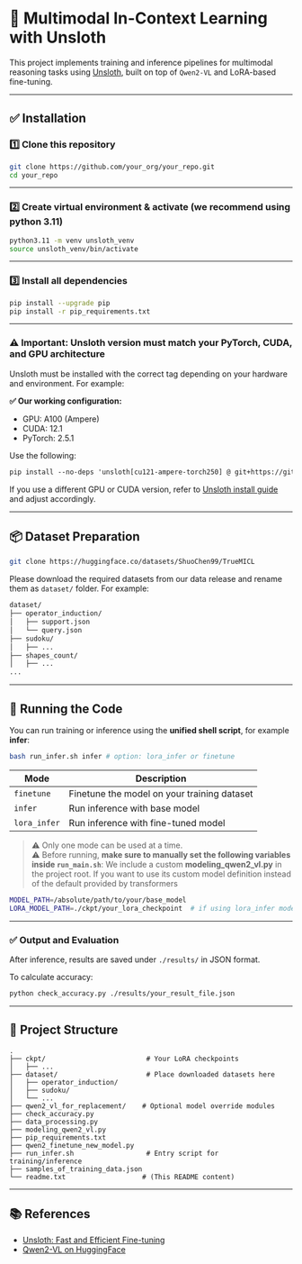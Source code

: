 # 🔬 Multimodal In-Context Learning with Unsloth

This project implements training and inference pipelines for multimodal reasoning tasks using [Unsloth](https://github.com/unslothai/unsloth), built on top of `Qwen2-VL` and LoRA-based fine-tuning.

---

## ✅ Installation

### 1️⃣ Clone this repository

```bash
git clone https://github.com/your_org/your_repo.git
cd your_repo
```
---

### 2️⃣ Create virtual environment & activate (we recommend using python 3.11)

```bash
python3.11 -m venv unsloth_venv
source unsloth_venv/bin/activate
```
---

### 3️⃣ Install all dependencies

```bash
pip install --upgrade pip
pip install -r pip_requirements.txt
```
---

### ⚠️ Important: Unsloth version must match your PyTorch, CUDA, and GPU architecture

Unsloth must be installed with the correct tag depending on your hardware and environment. For example:

**✅ Our working configuration:**
- GPU: A100 (Ampere)
- CUDA: 12.1
- PyTorch: 2.5.1

Use the following:

```txt
pip install --no-deps 'unsloth[cu121-ampere-torch250] @ git+https://github.com/unslothai/unsloth.git'
```

If you use a different GPU or CUDA version, refer to [Unsloth install guide](https://github.com/unslothai/unsloth) and adjust accordingly.

---

## 📦 Dataset Preparation

```bash
git clone https://huggingface.co/datasets/ShuoChen99/TrueMICL
```

Please download the required datasets from our data release and rename them as `dataset/` folder. For example:

```bash
dataset/
├── operator_induction/
│   ├── support.json
│   └── query.json
├── sudoku/
│   ├── ...
├── shapes_count/
│   ├── ...
...
```
---

## 🧪 Running the Code

You can run training or inference using the **unified shell script**, for example **infer**:

```bash
bash run_infer.sh infer # option: lora_infer or finetune
```

| Mode         | Description                                 |
|--------------|---------------------------------------------|
| `finetune`   | Finetune the model on your training dataset |
| `infer`      | Run inference with base model               |
| `lora_infer` | Run inference with fine-tuned model    |

> ⚠️ Only one mode can be used at a time.  
> ⚠️ Before running, **make sure to manually set the following variables inside `run_main.sh`**:
> We include a custom **modeling_qwen2_vl.py** in the project root. If you want to use its custom model definition instead of the default provided by transformers

```bash
MODEL_PATH=/absolute/path/to/your/base_model
LORA_MODEL_PATH=./ckpt/your_lora_checkpoint  # if using lora_infer mode
```

---

### ✅ Output and Evaluation

After inference, results are saved under `./results/` in JSON format.

To calculate accuracy:

```bash
python check_accuracy.py ./results/your_result_file.json
```

---

## 📁 Project Structure

```
.
├── ckpt/                         # Your LoRA checkpoints
│   ├── ...
├── dataset/                      # Place downloaded datasets here
│   ├── operator_induction/
│   ├── sudoku/
│   └── ...
├── qwen2_vl_for_replacement/    # Optional model override modules
├── check_accuracy.py
├── data_processing.py
├── modeling_qwen2_vl.py
├── pip_requirements.txt
├── qwen2_finetune_new_model.py
├── run_infer.sh                  # Entry script for training/inference
├── samples_of_training_data.json
└── readme.txt                   # (This README content)
```

---

## 📚 References

- [Unsloth: Fast and Efficient Fine-tuning](https://github.com/unslothai/unsloth)
- [Qwen2-VL on HuggingFace](https://huggingface.co/Qwen/Qwen2-VL-7B-Instruct)
